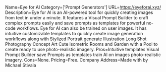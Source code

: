 Name=Eye for Al
Category=['Prompt Generators']
URL=https://eyeforai.xyz/
Description=Eye for AI is an AI-powered tool for quickly creating images from text in under a minute. It features a Visual Prompt Builder to craft complex prompts easily and save prompts as templates for powerful no-code workflows. Eye for AI can also be trained on user images. It has intuitive customizable templates to quickly create image generation workflows along with Stylized Portrait generate Illustration Long Shot Photography Concept Art Cute Isometric Rooms and Garden with a Pool to create ready to use photo-realistic imagery.
Pros=Intuitive templates Visual Prompt Builder save Prompts as templates train AI on images photo-realistic imagery.
Cons=None.
Pricing=Free.
Company Address=Made with by Michael Stivala
